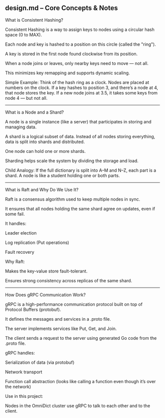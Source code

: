 design.md – Core Concepts & Notes
---

What is Consistent Hashing?

Consistent Hashing is a way to assign keys to nodes using a circular hash space (0 to MAX).

Each node and key is hashed to a position on this circle (called the "ring").

A key is stored in the first node found clockwise from its position.

When a node joins or leaves, only nearby keys need to move — not all.

This minimizes key remapping and supports dynamic scaling.


Simple Example:
Think of the hash ring as a clock. Nodes are placed at numbers on the clock. If a key hashes to position 3, and there’s a node at 4, that node stores the key. If a new node joins at 3.5, it takes some keys from node 4 — but not all.


---

What is a Node and a Shard?

A node is a single instance (like a server) that participates in storing and managing data.

A shard is a logical subset of data. Instead of all nodes storing everything, data is split into shards and distributed.

One node can hold one or more shards.

Sharding helps scale the system by dividing the storage and load.


Child Analogy:
If the full dictionary is split into A–M and N–Z, each part is a shard. A node is like a student holding one or both parts.


---

What is Raft and Why Do We Use It?

Raft is a consensus algorithm used to keep multiple nodes in sync.

It ensures that all nodes holding the same shard agree on updates, even if some fail.

It handles:

Leader election

Log replication (Put operations)

Fault recovery



Why Raft:

Makes the key-value store fault-tolerant.

Ensures strong consistency across replicas of the same shard.



---

How Does gRPC Communication Work?

gRPC is a high-performance communication protocol built on top of Protocol Buffers (protobuf).

It defines the messages and services in a .proto file.

The server implements services like Put, Get, and Join.

The client sends a request to the server using generated Go code from the .proto file.

gRPC handles:

Serialization of data (via protobuf)

Network transport

Function call abstraction (looks like calling a function even though it’s over the network)



Use in this project:

Nodes in the OmniDict cluster use gRPC to talk to each other and to the client.

